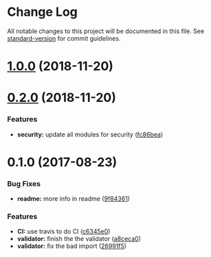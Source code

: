 # Change Log

All notable changes to this project will be documented in this file. See [standard-version](https://github.com/conventional-changelog/standard-version) for commit guidelines.

<a name="1.0.0"></a>
# [1.0.0](https://github.com/gedennis/koa2-validation/compare/v0.2.0...v1.0.0) (2018-11-20)



<a name="0.2.0"></a>
# [0.2.0](https://github.com/gedennis/koa2-validation/compare/v0.1.0...v0.2.0) (2018-11-20)


### Features

* **security:** update all modules for security ([fc86bea](https://github.com/gedennis/koa2-validation/commit/fc86bea))



<a name="0.1.0"></a>
# 0.1.0 (2017-08-23)


### Bug Fixes

* **readme:** more info in readme ([9f84361](https://github.com/gedennis/koa2-validation/commit/9f84361))


### Features

* **CI:** use travis to do CI ([c6345e0](https://github.com/gedennis/koa2-validation/commit/c6345e0))
* **validator:** finish the the validator ([a8ceca0](https://github.com/gedennis/koa2-validation/commit/a8ceca0))
* **validator:** fix the bad import ([26991f5](https://github.com/gedennis/koa2-validation/commit/26991f5))
